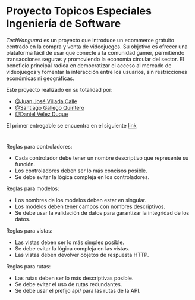 # Proyecto Topicos Especiales Ingeniería de Software

*TechVanguard* es un proyecto que introduce un ecommerce gratuito centrado en la compra y venta de videojuegos. Su objetivo es ofrecer una plataforma fácil de usar que conecte a la comunidad gamer, permitiendo transacciones seguras y promoviendo la economía circular del sector. El beneficio principal radica en democratizar el acceso al mercado de videojuegos y fomentar la interacción entre los usuarios, sin restricciones económicas ni geográficas.

Este proyecto realizado en su totalidad por:
- [@Juan José Villada Calle](https://www.github.com/jvillada1)
- [@Santiago Gallego Quintero](https://github.com/sgalle16)
- [@Daniel Vélez Duque](https://www.github.com/vlz0)

El primer entregable se encuentra en el siguiente [link](https://docs.google.com/document/d/1j7xXonnmy5WLn521ADpP2ZK9_SSZB4eBQycMDLRqlPQ/edit?usp=sharing)
#
Reglas para controladores:
- Cada controlador debe tener un nombre descriptivo que represente su función.
- Los controladores deben ser lo más concisos posible.
- Se debe evitar la lógica compleja en los controladores.

Reglas para modelos:
- Los nombres de los modelos deben estar en singular.
- Los modelos deben tener campos con nombres descriptivos.
- Se debe usar la validación de datos para garantizar la integridad de los datos.

Reglas para vistas:
- Las vistas deben ser lo más simples posible.
- Se debe evitar la lógica compleja en las vistas.
- Las vistas deben devolver objetos de respuesta HTTP.

Reglas para rutas:
- Las rutas deben ser lo más descriptivas posible.
- Se debe evitar el uso de rutas redundantes.
- Se debe usar el prefijo api/ para las rutas de la API.
